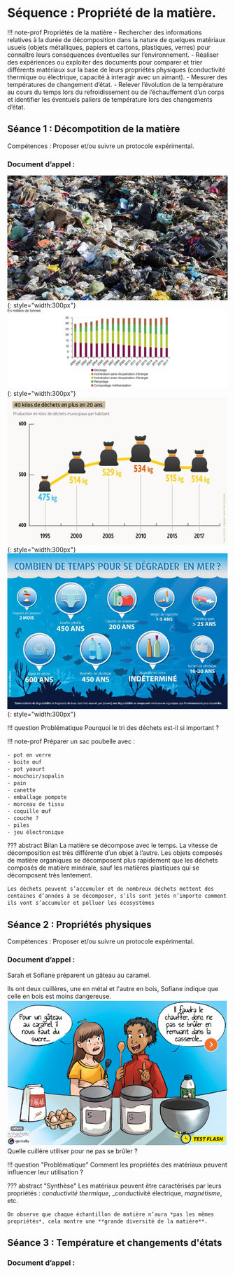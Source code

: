 # Séquence : Propriété de la matière.

!!! note-prof
    Propriétés de la matière
    - Rechercher des informations relatives à la durée de décomposition dans la nature de quelques matériaux usuels (objets métalliques, papiers et cartons, plastiques, verres) pour connaître leurs conséquences éventuelles sur l’environnement.
    - Réaliser des expériences ou exploiter des documents pour comparer et trier différents matériaux sur la base de leurs propriétés physiques (conductivité thermique ou électrique, capacité à interagir avec un aimant).
    - Mesurer des températures de changement d’état.
    - Relever l’évolution de la température au cours du temps lors du refroidissement ou de l’échauffement d’un corps et identifier les éventuels paliers de température lors des changements d’état.

## Séance 1 : Décompotition de la matière
Compétences : Proposer et/ou suivre un protocole expérimental.
### Document d’appel :

![Photo d’une décharge](Pictures/decharge.png){: style="width:300px"}
![Graphique de la masse des poubelles au cours du temps](Pictures/graph-quantite-dechets.svg){: style="width:300px"}
![Alt text](Pictures/graph-quantite-dechets2.png){: style="width:300px"}
![Alt text](Pictures/tempsDecomposition.png){: style="width:300px"}


!!! question Problématique
    Pourquoi le tri des déchets est-il si important ?

!!! note-prof
    Préparer un sac poubelle avec :

    - pot en verre
    - boite œuf
    - pot yaourt
    - mouchoir/sopalin
    - pain
    - canette
    - emballage pompote
    - morceau de tissu
    - coquille œuf
    - couche ?
    - piles
    - jeu électronique

<div style="page-break-after: always;"></div>

<div markdown class="printme"> 

??? abstract Bilan
    La matière se décompose avec le temps.
    La vitesse de décomposition est très différente d’un objet à l’autre. Les objets composés de matière organiques se décomposent plus rapidement que les déchets composés de matière minérale, sauf les matières plastiques qui se décomposent très lentement.

    Les déchets peuvent s’accumuler et de nombreux déchets mettent des centaines d’années à se décomposer, s’ils sont jetés n’importe comment ils vont s’accumuler et polluer les écosystèmes




## Séance 2 : Propriétés physiques
Compétences : Proposer et/ou suivre un protocole expérimental.

### Document d’appel :
Sarah et Sofiane préparent un gâteau au
caramel.

Ils ont deux cuillères, une en métal et l'autre en bois, Sofiane indique que celle en bois est moins dangereuse. 
![](Pictures/gateauCaramel1.png)
Quelle cuillère utiliser pour ne pas se brûler ?

!!! question "Problématique"
    Comment les propriétés des matériaux peuvent influencer leur utilisation ?

<div style="page-break-after: always;"></div>

??? abstract "Synthèse"
    Les matériaux peuvent être caractérisés par leurs propriétés : _conductivité thermique_, _conductivité électrique, _magnétisme_, etc.

    On observe que chaque échantillon de matière n’aura *pas les mêmes propriétés*, cela montre une **grande diversité de la matière**.

## Séance 3 : Température et changements d'états

### Document d’appel :
